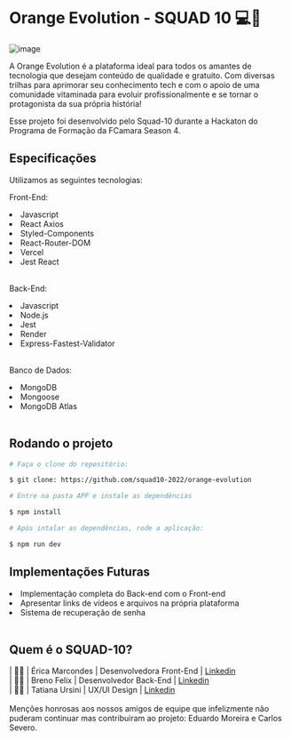 # Orange Evolution - SQUAD 10 💻🍊

![image](https://user-images.githubusercontent.com/106487292/202055865-eddfa085-4267-4fb4-a0ba-5b50e7ec8a2a.png)


A Orange Evolution é a plataforma ideal para todos os amantes de tecnologia que desejam conteúdo de qualidade e gratuito. Com diversas trilhas para aprimorar
seu conhecimento tech e com o apoio de uma comunidade vitaminada para evoluir profissionalmente e se tornar o protagonista da sua própria história! 

Esse projeto foi desenvolvido pelo Squad-10 durante a Hackaton do Programa de Formação da FCamara Season 4.

<h2> Especificações </h2>
<p> Utilizamos as seguintes tecnologias: </p>
<p>Front-End:                  
  <li> Javascript </li>      
  <li> React Axios </li>
  <li> Styled-Components </li> 
  <li> React-Router-DOM </li>
  <li> Vercel </li>
  <li> Jest React </li>
  <br>
<p> Back-End: </p>
<li> Javascript </li>
<li> Node.js </li>
<li> Jest </li>
<li> Render </li> 
<li> Express-Fastest-Validator </li>
<br>
<p> Banco de Dados: </p>
<li> MongoDB </li>
<li> Mongoose </li>
<li> MongoDB Atlas </li>
<br>
<h2> Rodando o projeto </h2>

``` bash
# Faça o clone do repositório: 

$ git clone: https://github.com/squad10-2022/orange-evolution

# Entre na pasta APP e instale as dependências

$ npm install

# Após intalar as dependências, rode a aplicação:

$ npm run dev

```

<h2> Implementações Futuras </h2>
<li> Implementação completa do Back-end com o Front-end </li>
<li> Apresentar links de vídeos e arquivos na própria plataforma </li>
<li> Sistema de recuperação de senha </li>

<br>
<h2> Quem é o SQUAD-10? </h2>
| 👩‍💻 | Érica Marcondes | Desenvolvedora Front-End | <a href=“http://linkedin.com/in/%C3%A9rica-elen-5631341a2“>Linkedin</a>
<br>
| 👨‍💻 | Breno Felix     | Desenvolvedor Back-End   | <a href=“http://linkedin.com/in/breno-felix-lessa“>Linkedin</a>
<br>
| 👩‍🎨 | Tatiana Ursini | UX/UI Design | <a href=“https://www.linkedin.com/in/tatiana-ursini/“>Linkedin</a>
<br>
<br>
Menções honrosas aos nossos amigos de equipe que infelizmente não puderam continuar mas contribuiram ao projeto:
Eduardo Moreira e Carlos Severo.

